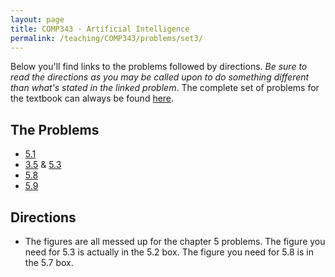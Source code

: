 ```yaml
---
layout: page
title: COMP343 - Artificial Intelligence
permalink: /teaching/COMP343/problems/set3/
---
```


Below you'll find links to the problems followed by directions.
*Be sure to read the directions as you may be called upon to
do something different than what's stated in the linked problem*.  The complete
set of problems for the textbook can always be found [here](https://aimacode.github.io/aima-exercises/).

## The Problems

  * [5.1](https://aimacode.github.io/aima-exercises/game-playing-exercises/ex_1/)
  * [3.5](https://aimacode.github.io/aima-exercises/search-exercises/ex_5/) & [5.3](https://aimacode.github.io/aima-exercises/game-playing-exercises/ex_3/)
  * [5.8](https://aimacode.github.io/aima-exercises/game-playing-exercises/ex_8/)
  * [5.9](https://aimacode.github.io/aima-exercises/game-playing-exercises/ex_9/)

## Directions

  * The figures are all messed up for the chapter 5 problems. The figure you need for 5.3 is actually in the 5.2 box. The figure you need for 5.8 is in the 5.7 box.
  
